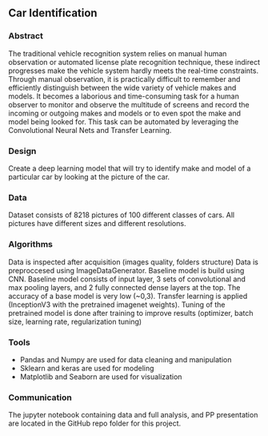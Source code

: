 ## Car Identification

### Abstract

The traditional vehicle recognition system relies on manual human observation or automated license plate recognition technique, these indirect progresses make the vehicle system hardly meets the real-time constraints. Through manual observation, it is practically difficult to remember and efficiently distinguish between the wide variety of vehicle makes and models. It becomes a laborious and time-consuming task for a human observer to monitor and observe the multitude of screens and record the incoming or outgoing makes and models or to even spot the make and model being looked for. This task can be automated by leveraging the Convolutional Neural Nets and Transfer Learning.

### Design

Create a deep learning model that will try to identify make and model of a particular car by looking at the picture of the car.

### Data

Dataset consists of 8218 pictures of 100 different classes of cars. All pictures have different sizes and different resolutions.

### Algorithms

Data is inspected after acquisition (images quality, folders structure)
Data is preproccesed using ImageDataGenerator. 
Baseline model is build using CNN. Baseline model consists of input layer, 3 sets of convolutional and max pooling layers, and 2 fully connected dense layers at the top. The accuracy of a base model is very low (~0,3).
Transfer learning is applied (InceptionV3 with the pretrained imagenet weights).
Tuning of the pretrained model is done after training to improve results (optimizer, batch size, learning rate, regularization tuning)

### Tools

- Pandas and Numpy are used for data cleaning and manipulation
- Sklearn and keras are used for modeling
- Matplotlib and Seaborn are used for visualization

### Communication

The jupyter notebook containing data and full analysis, and PP presentation are located in the GitHub repo folder for this project.
